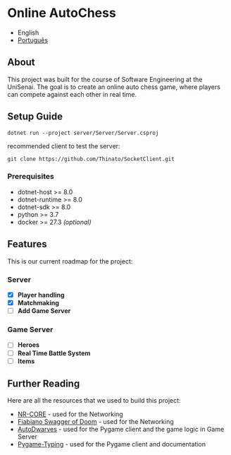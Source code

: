 # Online AutoChess

- English
- [Português](README.pt-BR.md)

## About

This project was built for the course of Software Engineering at the UniSenai. The goal is to create an online auto chess game, where players can compete against each other in real time.

## Setup Guide

```
dotnet run --project server/Server/Server.csproj
```

recommended client to test the server:

```
git clone https://github.com/Thinato/SocketClient.git
```

### Prerequisites

- dotnet-host >= 8.0
- dotnet-runtime >= 8.0
- dotnet-sdk >= 8.0
- python >= 3.7
- docker >= 27.3 _(optional)_

## Features

This is our current roadmap for the project:

### Server

- [x] **Player handling**
- [x] **Matchmaking**
- [ ] **Add Game Server**

### Game Server

- [ ] **Heroes**
- [ ] **Real Time Battle System**
- [ ] **Items**

## Further Reading

Here are all the resources that we used to build this project:

- [NR-CORE](https://github.com/cp-nilly/NR-CORE) - used for the Networking
- [Fiabiano Swagger of Doom](https://github.com/ossimc82/fabiano-swagger-of-doom) - used for the Networking
- [AutoDwarves](https://github.com/Thinato/AutoDwarves) - used for the Pygame client and the game logic in Game Server
- [Pygame-Typing](https://github.com/Thinato/pygame-typing) - used for the Pygame client and documentation

